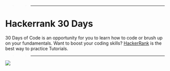 >> --- 
# Hackerrank 30 Days 
30 Days of Code is an opportunity for you to learn how to code or brush up on your fundamentals. Want to boost your coding skills? [HackerRank](https://github.com/hackerrank) is the best way to practice Tutorials.
>> ---  
![](https://cdn1.player.fm/images/19600675/series/iicBEfXLOcKbOyE4/128.jpg)

